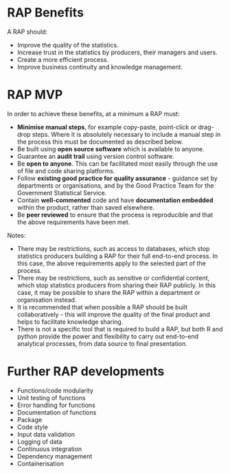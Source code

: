 # RAP Benefits

A RAP should:
- Improve the quality of the statistics.
- Increase trust in the statistics by producers, their managers and users.
- Create a more efficient process.
- Improve business continuity and knowledge management.

# RAP MVP

In order to achieve these benefits, at a minimum a RAP must:
- **Minimise manual steps**, for example copy-paste, point-click or drag-drop steps. Where it is absolutely necessary to include a manual step in the process this must be documented as described below. 
- Be built using **open source software** which is available to anyone.
- Guarantee an **audit trail** using version control software.
- Be **open to anyone**. This can be facilitated most easily through the use of file and code sharing platforms.
- Follow **existing good practice for quality assurance** - guidance set by departments or organisations, and by the Good Practice Team for the Government Statistical Service.
- Contain **well-commented** code and have **documentation embedded** within the product, rather than saved elsewhere.
- Be **peer reviewed** to ensure that the process is reproducible and that the above requirements have been met.

Notes:
- There may be restrictions, such as access to databases, which stop statistics producers building a RAP for their full end-to-end process. In this case, the above requirements apply to the selected part of the process.
- There may be restrictions, such as sensitive or confidential content, which stop statistics producers from sharing their RAP publicly. In this case, it may be possible to share the RAP within a department or organisation instead.
- It is recommended that when possible a RAP should be built collaboratively - this will improve the quality of the final product and helps to facilitate knowledge sharing.
- There is not a specific tool that is required to build a RAP, but both R and python provide the power and flexibility to carry out end-to-end analytical processes, from data source to final presentation.

# Further RAP developments
- Functions/code modularity
- Unit testing of functions
- Error handling for functions
- Documentation of functions
- Package
- Code style
- Input data validation
- Logging of data
- Continuous integration
- Dependency management
- Containerisation
